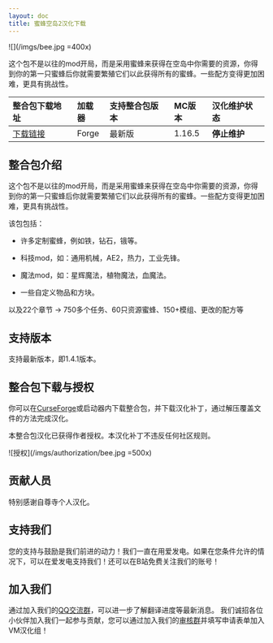 ```yaml
---
layout: doc
title: 蜜蜂空岛2汉化下载
---
```


![](/imgs/bee.jpg =400x)

这个包不是以往的mod开局，而是采用蜜蜂来获得在空岛中你需要的资源，你得到你的第一只蜜蜂后你就需要繁殖它们以此获得所有的蜜蜂。一些配方变得更加困难，更具有挑战性。

<DownloadLinks :methods="[
  { id: 'lanzou', text: '下载汉化', icon: '/imgs/svg/lanzou.svg', link: 'https://vmhanhuazu.lanzouv.com/S-B-VM-cn-1' },
  { id: 'bilibili', text: '专栏介绍', icon: '/imgs/svg/bilibili.svg', link: 'https://www.bilibili.com/read/cv18890616/' },
  { id: 'lazy', text: '懒汉下载', icon: '/imgs/logo/logo_64.png', link: 'https://vmhanhuazu.lanzouv.com/S-B-VM-cn-1' }
]" />

| 整合包下载地址                                                       | 加载器 | 支持整合包版本 | MC版本 | 汉化维护状态 |
| :------------------------------------------------------------------- | :----- | :------------- | :----- | :----------- |
| [下载链接](https://www.curseforge.com/minecraft/modpacks/sky-bees-2) | Forge  | 最新版         | 1.16.5 | **停止维护** |

## 整合包介绍

这个包不是以往的mod开局，而是采用蜜蜂来获得在空岛中你需要的资源，你得到你的第一只蜜蜂后你就需要繁殖它们以此获得所有的蜜蜂。一些配方变得更加困难，更具有挑战性。

该包包括：

- 许多定制蜜蜂，例如铁，钻石，锇等。

- 科技mod，如：通用机械，AE2，热力，工业先锋。

- 魔法mod，如：星辉魔法，植物魔法，血魔法。

- 一些自定义物品和方块。

以及22个章节 -> 750多个任务、60只资源蜜蜂、150+模组、更改的配方等

## 支持版本

支持最新版本，即1.4.1版本。

## 整合包下载与授权

你可以在[CurseForge](https://www.curseforge.com/minecraft/modpacks/sky-bees-2)或启动器内下载整合包，并下载汉化补丁，通过解压覆盖文件的方法完成汉化。

本整合包汉化已获得作者授权。本汉化补丁不违反任何社区规则。

![授权](/imgs/authorization/bee.jpg =500x)

## 贡献人员

特别感谢自尊寺个人汉化。

## 支持我们

您的支持与鼓励是我们前进的动力！我们一直在用爱发电。如果在您条件允许的情况下，可以在爱发电支持我们！还可以在B站免费关注我们的账号！

## 加入我们

通过加入我们的[QQ交流群](/community)，可以进一步了解翻译进度等最新消息。
我们诚招各位小伙伴加入我们一起参与贡献，您可以通过加入我们的[审核群](/join)并填写申请表单加入VM汉化组！

